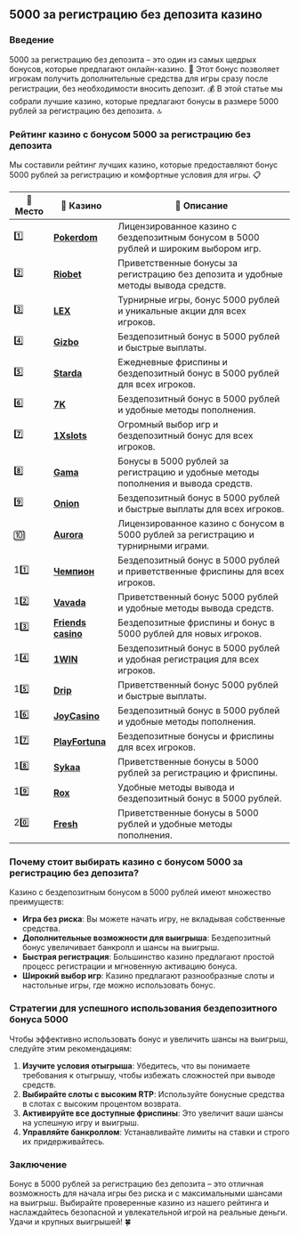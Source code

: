 ## 5000 за регистрацию без депозита казино

### Введение
5000 за регистрацию без депозита – это один из самых щедрых бонусов, которые предлагают онлайн-казино. 🎰 Этот бонус позволяет игрокам получить дополнительные средства для игры сразу после регистрации, без необходимости вносить депозит. 💰 В этой статье мы собрали лучшие казино, которые предлагают бонусы в размере 5000 рублей за регистрацию без депозита. 🔝

### Рейтинг казино с бонусом 5000 за регистрацию без депозита
Мы составили рейтинг лучших казино, которые предоставляют бонус 5000 рублей за регистрацию и комфортные условия для игры. 📋

| 🥇 **Место** | 🎰 **Казино** | 💬 **Описание** |
|-------------|-------------|----------------|
| 1️⃣ | [**Pokerdom**](https://brandplay.link/4k77v2yx) | Лицензированное казино с бездепозитным бонусом в 5000 рублей и широким выбором игр. |
| 2️⃣ | [**Riobet**](https://brandplay.link/7xBLTPyj) | Приветственные бонусы за регистрацию без депозита и удобные методы вывода средств. |
| 3️⃣ | [**LEX**](https://brandplay.link/zW4hdDFV) | Турнирные игры, бонус 5000 рублей и уникальные акции для всех игроков. |
| 4️⃣ | [**Gizbo**](https://brandplay.link/bprXw4YV) | Бездепозитный бонус в 5000 рублей и быстрые выплаты. |
| 5️⃣ | [**Starda**](https://brandplay.link/fB7xwRFL) | Ежедневные фриспины и бездепозитный бонус в 5000 рублей для всех игроков. |
| 6️⃣ | [**7K**](https://brandplay.link/BvQyFShp) | Бездепозитный бонус в 5000 рублей и удобные методы пополнения. |
| 7️⃣ | [**1Xslots**](https://brandplay.link/hSB1khtr) | Огромный выбор игр и бездепозитный бонус для всех игроков. |
| 8️⃣ | [**Gama**](https://brandplay.link/j6NMKsDz) | Бонусы в 5000 рублей за регистрацию и удобные методы пополнения и вывода средств. |
| 9️⃣ | [**Onion**](https://brandplay.link/zBGRVpQ9) | Бездепозитный бонус в 5000 рублей и быстрые выплаты для всех игроков. |
| 🔟 | [**Aurora**](https://10trafic-stat2.com/click/668546556bcc6313411604bd/6766/13032/subaccount) | Лицензированное казино с бонусом в 5000 рублей за регистрацию и турнирными играми. |
| 11️⃣ | [**Чемпион**](https://temon-gter.cfd/go/lRq?p80412p304504pcc44t17455) | Бездепозитный бонус в 5000 рублей и приветственные фриспины для всех игроков. |
| 12️⃣ | [**Vavada**](https://vavadapartner.pro/?promo=ea5c9275-6854-4505-94fc-95ab18221945-linkb2) | Приветственный бонус 5000 рублей и удобные методы вывода средств. |
| 13️⃣ | [**Friends casino**](https://gofriends.vc/linkb2) | Бездепозитные фриспины и бонус в 5000 рублей для новых игроков. |
| 14️⃣ | [**1WIN**](https://brandplay.link/smXVpBbG) | Бездепозитный бонус в 5000 рублей и удобная регистрация для всех игроков. |
| 15️⃣ | [**Drip**](https://drp-ircp01.com/c07e6a3db) | Приветственный бонус 5000 рублей и быстрые выплаты. |
| 16️⃣ | [**JoyCasino**](https://rpc30.call2me.pro/?/ru/registration?apkpop=0&partner=p24970p3291217pc98f) | Бездепозитный бонус в 5000 рублей и удобные методы пополнения. |
| 17️⃣ | [**PlayFortuna**](https://fortunapromo.net/alt/playfortuna/registration?0dc4a9362a71feb7e3f165fb8e766f70) | Бездепозитные бонусы и фриспины для всех игроков. |
| 18️⃣ | [**Sykaa**](https://s-two-way.com/?source=linkb2&pid=30697) | Приветственные бонусы в 5000 рублей за регистрацию и фриспины. |
| 19️⃣ | [**Rox**](https://rox-pvwfpjgcxe.com/cb1ee18a5) | Удобные методы вывода и бездепозитный бонус в 5000 рублей. |
| 20️⃣ | [**Fresh**](https://fresh-eumwkxwao.com/c3f7b485d) | Приветственные бонусы в 5000 рублей и удобные методы пополнения. |

### Почему стоит выбирать казино с бонусом 5000 за регистрацию без депозита?
Казино с бездепозитным бонусом в 5000 рублей имеют множество преимуществ:

- **Игра без риска**: Вы можете начать игру, не вкладывая собственные средства.
- **Дополнительные возможности для выигрыша**: Бездепозитный бонус увеличивает банкролл и шансы на выигрыш.
- **Быстрая регистрация**: Большинство казино предлагают простой процесс регистрации и мгновенную активацию бонуса.
- **Широкий выбор игр**: Казино предлагают разнообразные слоты и настольные игры, где можно использовать бонус.

### Стратегии для успешного использования бездепозитного бонуса 5000
Чтобы эффективно использовать бонус и увеличить шансы на выигрыш, следуйте этим рекомендациям:

1. **Изучите условия отыгрыша**: Убедитесь, что вы понимаете требования к отыгрышу, чтобы избежать сложностей при выводе средств.
2. **Выбирайте слоты с высоким RTP**: Используйте бонусные средства в слотах с высоким процентом возврата.
3. **Активируйте все доступные фриспины**: Это увеличит ваши шансы на успешную игру и выигрыш.
4. **Управляйте банкроллом**: Устанавливайте лимиты на ставки и строго их придерживайтесь.

### Заключение
Бонус в 5000 рублей за регистрацию без депозита – это отличная возможность для начала игры без риска и с максимальными шансами на выигрыш. Выбирайте проверенные казино из нашего рейтинга и наслаждайтесь безопасной и увлекательной игрой на реальные деньги. Удачи и крупных выигрышей! 🍀
